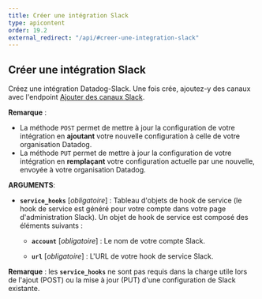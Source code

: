 ```yaml
---
title: Créer une intégration Slack
type: apicontent
order: 19.2
external_redirect: "/api/#creer-une-integration-slack"
---
```


## Créer une intégration Slack

Créez une intégration Datadog-Slack. Une fois crée, ajoutez-y des canaux avec l'endpoint  [Ajouter des canaux Slack](#ajouter-des-canaux-a-lintegration-slack).

**Remarque** :

* La méthode `POST` permet de mettre à jour la configuration de votre intégration en **ajoutant** votre nouvelle configuration à celle de votre organisation Datadog.
* La méthode `PUT` permet de mettre à jour la configuration de votre intégration en **remplaçant** votre configuration actuelle par une nouvelle, envoyée à votre organisation Datadog.

**ARGUMENTS**:

* **`service_hooks`** [*obligatoire*] :
   Tableau d'objets de hook de service (le hook de service est généré pour votre compte dans votre page d'administration Slack). Un objet de hook de service est composé des éléments suivants :

    * **`account`** [*obligatoire*] :
       Le nom de votre compte Slack.

    * **`url`** [*obligatoire*] :
       L'URL de votre hook de service Slack.

**Remarque** : les **`service_hooks`** ne sont pas requis dans la charge utile lors de l'ajout (POST) ou la mise à jour (PUT) d'une configuration de Slack existante.

